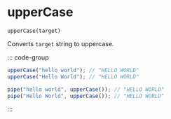# upperCase

`upperCase(target)`

Converts `target` string to uppercase.

::: code-group

```ts [data-first]
upperCase("hello world"); // "HELLO WORLD"
upperCase("Hello World"); // "HELLO WORLD"
```

```ts [data-last]
pipe("hello world", upperCase()); // "HELLO WORLD"
pipe("Hello World", upperCase()); // "HELLO WORLD"
```

:::
